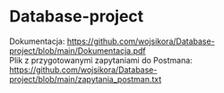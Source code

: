 # Database-project
Dokumentacja: https://github.com/wojsikora/Database-project/blob/main/Dokumentacja.pdf \
Plik z przygotowanymi zapytaniami do Postmana: https://github.com/wojsikora/Database-project/blob/main/zapytania_postman.txt
